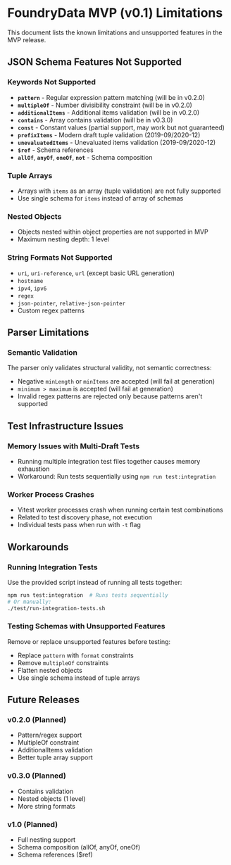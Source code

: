 # FoundryData MVP (v0.1) Limitations

This document lists the known limitations and unsupported features in the MVP release.

## JSON Schema Features Not Supported

### Keywords Not Supported
- **`pattern`** - Regular expression pattern matching (will be in v0.2.0)
- **`multipleOf`** - Number divisibility constraint (will be in v0.2.0)
- **`additionalItems`** - Additional items validation (will be in v0.2.0)
- **`contains`** - Array contains validation (will be in v0.3.0)
- **`const`** - Constant values (partial support, may work but not guaranteed)
- **`prefixItems`** - Modern draft tuple validation (2019-09/2020-12)
- **`unevaluatedItems`** - Unevaluated items validation (2019-09/2020-12)
- **`$ref`** - Schema references
- **`allOf`**, **`anyOf`**, **`oneOf`**, **`not`** - Schema composition

### Tuple Arrays
- Arrays with `items` as an array (tuple validation) are not fully supported
- Use single schema for `items` instead of array of schemas

### Nested Objects
- Objects nested within object properties are not supported in MVP
- Maximum nesting depth: 1 level

### String Formats Not Supported
- `uri`, `uri-reference`, `url` (except basic URL generation)
- `hostname`
- `ipv4`, `ipv6`
- `regex`
- `json-pointer`, `relative-json-pointer`
- Custom regex patterns

## Parser Limitations

### Semantic Validation
The parser only validates structural validity, not semantic correctness:
- Negative `minLength` or `minItems` are accepted (will fail at generation)
- `minimum > maximum` is accepted (will fail at generation)
- Invalid regex patterns are rejected only because patterns aren't supported

## Test Infrastructure Issues

### Memory Issues with Multi-Draft Tests
- Running multiple integration test files together causes memory exhaustion
- Workaround: Run tests sequentially using `npm run test:integration`

### Worker Process Crashes
- Vitest worker processes crash when running certain test combinations
- Related to test discovery phase, not execution
- Individual tests pass when run with `-t` flag

## Workarounds

### Running Integration Tests
Use the provided script instead of running all tests together:
```bash
npm run test:integration  # Runs tests sequentially
# Or manually:
./test/run-integration-tests.sh
```

### Testing Schemas with Unsupported Features
Remove or replace unsupported features before testing:
- Replace `pattern` with `format` constraints
- Remove `multipleOf` constraints
- Flatten nested objects
- Use single schema instead of tuple arrays

## Future Releases

### v0.2.0 (Planned)
- Pattern/regex support
- MultipleOf constraint
- AdditionalItems validation
- Better tuple array support

### v0.3.0 (Planned)
- Contains validation
- Nested objects (1 level)
- More string formats

### v1.0 (Planned)
- Full nesting support
- Schema composition (allOf, anyOf, oneOf)
- Schema references ($ref)